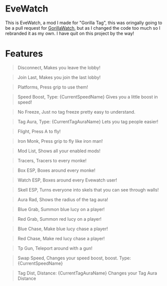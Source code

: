 # EveWatch

This is EveWatch, a mod I made for "Gorilla Tag", this was oringally going to be a pull request for [GorillaWatch](https://github.com/ArtificialGorillas/GorillaWatch), but as I changed the code too much so I rebranded it as my own. I have quit on this project by the way!

# Features
> Disconnect, Makes you leave the lobby!

> Join Last, Makes you join the last lobby!

> Platforms, Press grip to use them!

> Speed Boost, Type: {CurrentSpeedName} Gives you a little boost in speed!

> No Freeze, Just no tag freeze pretty easy to understand.

> Tag Aura, Type: {CurrentTagAuraName} Lets you tag people easier!

> Flight, Press A to fly!

> Iron Monk, Press grip to fly like iron man!

> Mod List, Shows all your enabled mods!

> Tracers, Tracers to every monke!

> Box ESP, Boxes around every monke! 

> Watch ESP, Boxes around every Evewatch user!

> Skell ESP, Turns everyone into skels that you can see through walls!

> Aura Rad, Shows the radius of the tag aura!

> Blue Grab, Summon blue lucy on a player! 

> Red Grab, Summon red lucy on a player!  

> Blue Chase, Make blue lucy chase a player!  

> Red Chase, Make red lucy chase a player!

> Tp Gun, Teleport around with a gun! 

> Swap Speed, Changes your speed boost, boost. Type: {CurrentSpeedName} 

> Tag Dist, Distance: {CurrentTagAuraName} Changes your Tag Aura Distance
